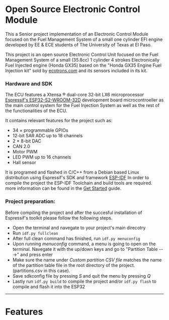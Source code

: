 # Open Source Electronic Control Module

This a Senior project implementation of an Electronic Control Module focused on the Fuel Management System of a small one cylinder EFI engine developed by EE & ECE students of The University of Texas at El Paso. 

This project is an open source Electronic Control Unit focused on the Fuel Management System of a small (35.8cc) 1 cylinder 4 strokes Electronically Fuel Injected engine (Honda GX35) based on the "Honda GX35 Engine Fuel Injection kit" sold by [ecotrons.com](https://www.ecotrons.com/small_engine_fuel_injection_kit/honda_gx35_engine_fuel_injection_kit/) and its sensors included in its kit.


### Hardware and SDK

The ECU features a Xtensa ® dual-core 32-bit LX6 microprocessor [Espressif's ESP32-S2-WROOM-32D](https://www.espressif.com/en/products/hardware/esp32/overview) development board microcontroeller as the main control system for the Fuel Injection System as well as the rest of the functionalities of the ECU.

It contains relevant features for the project such as:
- 34 × programmable GPIOs
- 12-bit SAR ADC up to 18 channels
- 2 × 8-bit DAC
- CAN 2.0
- Motor PWM
- LED PWM up to 16 channels
- Hall sensor

It is programed and flashed in C/C++ from a Debian based Linux distribution using Espressif's SDK and framework [ESP-IDF](https://docs.espressif.com/projects/esp-idf/en/latest/esp32/)
In order to compile the project the ESP-IDF Toolchain and build tools are required. more information can be found in the [Get Started](https://docs.espressif.com/projects/esp-idf/en/latest/esp32/get-started/) guide.


### Project preparation:

Before compiling the project and after the succesful installation of Espressif's toolkit please follow the following steps.

* Open the terminal and navegate to your project's main direcotry
* Run `idf.py fullclean`
* After full clean command has finished, run `idf.py menuconfig`
* Upon running *menuconfig* command, a menu is going to open on the terminal.
  Navegate it with the up/down keys and go to "Partition Table --->" and press enter
* Make sure the name under *Custom partition CSV file* matches the name of the partition table file in the root directory of the project. (partitions.csv in this case).
* Save sdkconfig file by pressing *S* and quit the menu by pressing *Q*
* Lastly run  `idf.py build` to compile the project and/or `idf.py flash` to compile and flash it into the ESP32
---

# Features